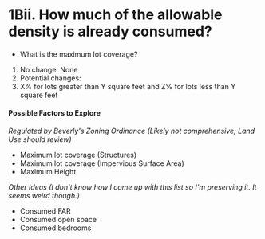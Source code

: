 # 1Bii. How much of the allowable density is already consumed?

####

* What is the maximum lot coverage?&#x20;

1. No change: None&#x20;
2. Potential changes:&#x20;
3. X% for lots greater than Y square feet and Z% for lots less than Y square feet&#x20;

#### Possible Factors to Explore

_Regulated by Beverly's Zoning Ordinance (Likely not comprehensive; Land Use should review)_

* Maximum lot coverage (Structures)
* Maximum lot coverage (Impervious Surface Area)
* Maximum Height

_Other Ideas (I don't know how I came up with this list so I'm preserving it. It seems weird though.)_

* Consumed FAR
* Consumed open space
* Consumed bedrooms
